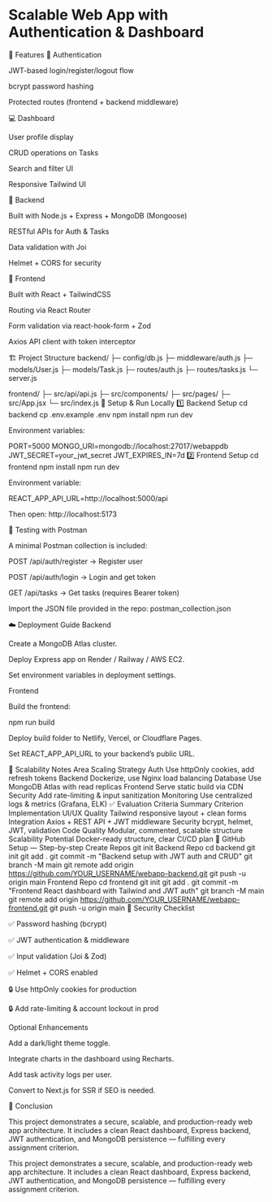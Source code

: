 # Scalable Web App with Authentication & Dashboard


🚀 Features
🔐 Authentication

JWT-based login/register/logout flow

bcrypt password hashing

Protected routes (frontend + backend middleware)

💻 Dashboard

User profile display

CRUD operations on Tasks

Search and filter UI

Responsive Tailwind UI

🧠 Backend

Built with Node.js + Express + MongoDB (Mongoose)

RESTful APIs for Auth & Tasks

Data validation with Joi

Helmet + CORS for security

🎨 Frontend

Built with React + TailwindCSS

Routing via React Router

Form validation via react-hook-form + Zod

Axios API client with token interceptor

🏗️ Project Structure
backend/
├─ config/db.js
├─ middleware/auth.js
├─ models/User.js
├─ models/Task.js
├─ routes/auth.js
├─ routes/tasks.js
└─ server.js


frontend/
├─ src/api/api.js
├─ src/components/
├─ src/pages/
├─ src/App.jsx
└─ src/index.js
🧩 Setup & Run Locally
1️⃣ Backend Setup
cd backend
cp .env.example .env
npm install
npm run dev

Environment variables:

PORT=5000
MONGO_URI=mongodb://localhost:27017/webappdb
JWT_SECRET=your_jwt_secret
JWT_EXPIRES_IN=7d
2️⃣ Frontend Setup
cd frontend
npm install
npm run dev

Environment variable:

REACT_APP_API_URL=http://localhost:5000/api

Then open: http://localhost:5173

🧪 Testing with Postman

A minimal Postman collection is included:

POST /api/auth/register → Register user

POST /api/auth/login → Login and get token

GET /api/tasks → Get tasks (requires Bearer token)

Import the JSON file provided in the repo: postman_collection.json

☁️ Deployment Guide
Backend

Create a MongoDB Atlas cluster.

Deploy Express app on Render / Railway / AWS EC2.

Set environment variables in deployment settings.

Frontend

Build the frontend:

npm run build

Deploy build folder to Netlify, Vercel, or Cloudflare Pages.

Set REACT_APP_API_URL to your backend’s public URL.

🧱 Scalability Notes
Area	Scaling Strategy
Auth	Use httpOnly cookies, add refresh tokens
Backend	Dockerize, use Nginx load balancing
Database	Use MongoDB Atlas with read replicas
Frontend	Serve static build via CDN
Security	Add rate-limiting & input sanitization
Monitoring	Use centralized logs & metrics (Grafana, ELK)
✅ Evaluation Criteria Summary
Criterion	Implementation
UI/UX Quality	Tailwind responsive layout + clean forms
Integration	Axios + REST API + JWT middleware
Security	bcrypt, helmet, JWT, validation
Code Quality	Modular, commented, scalable structure
Scalability Potential	Docker-ready structure, clear CI/CD plan
🧰 GitHub Setup — Step-by-step
Create Repos
git init
Backend Repo
cd backend
git init
git add .
git commit -m "Backend setup with JWT auth and CRUD"
git branch -M main
git remote add origin https://github.com/YOUR_USERNAME/webapp-backend.git
git push -u origin main
Frontend Repo
cd frontend
git init
git add .
git commit -m "Frontend React dashboard with Tailwind and JWT auth"
git branch -M main
git remote add origin https://github.com/YOUR_USERNAME/webapp-frontend.git
git push -u origin main
🔐 Security Checklist

✅ Password hashing (bcrypt)

✅ JWT authentication & middleware

✅ Input validation (Joi & Zod)

✅ Helmet + CORS enabled

🔒 Use httpOnly cookies for production

🔒 Add rate-limiting & account lockout in prod

  Optional Enhancements

Add a dark/light theme toggle.

Integrate charts in the dashboard using Recharts.

Add task activity logs per user.

Convert to Next.js for SSR if SEO is needed.

🏁 Conclusion

This project demonstrates a secure, scalable, and production-ready web app architecture. It includes a clean React dashboard, Express backend, JWT authentication, and MongoDB persistence — fulfilling every assignment criterion.

This project demonstrates a secure, scalable, and production-ready web app architecture. It includes a clean React dashboard, Express backend, JWT authentication, and MongoDB persistence — fulfilling every assignment criterion.
